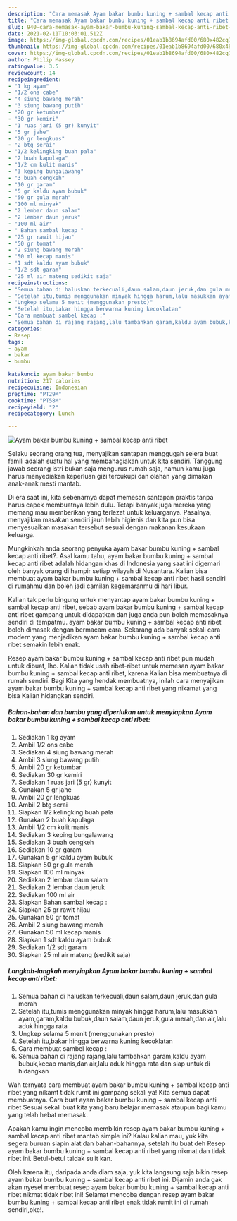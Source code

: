 ```yaml
---
description: "Cara memasak Ayam bakar bumbu kuning + sambal kecap anti ribet Sederhana Untuk Jualan"
title: "Cara memasak Ayam bakar bumbu kuning + sambal kecap anti ribet Sederhana Untuk Jualan"
slug: 940-cara-memasak-ayam-bakar-bumbu-kuning-sambal-kecap-anti-ribet-sederhana-untuk-jualan
date: 2021-02-11T10:03:01.512Z
image: https://img-global.cpcdn.com/recipes/01eab1b8694afd00/680x482cq70/ayam-bakar-bumbu-kuning-sambal-kecap-anti-ribet-foto-resep-utama.jpg
thumbnail: https://img-global.cpcdn.com/recipes/01eab1b8694afd00/680x482cq70/ayam-bakar-bumbu-kuning-sambal-kecap-anti-ribet-foto-resep-utama.jpg
cover: https://img-global.cpcdn.com/recipes/01eab1b8694afd00/680x482cq70/ayam-bakar-bumbu-kuning-sambal-kecap-anti-ribet-foto-resep-utama.jpg
author: Philip Massey
ratingvalue: 3.5
reviewcount: 14
recipeingredient:
- "1 kg ayam"
- "1/2 ons cabe"
- "4 siung bawang merah"
- "3 siung bawang putih"
- "20 gr ketumbar"
- "30 gr kemiri"
- "1 ruas jari (5 gr) kunyit"
- "5 gr jahe"
- "20 gr lengkuas"
- "2 btg serai"
- "1/2 kelingking buah pala"
- "2 buah kapulaga"
- "1/2 cm kulit manis"
- "3 keping bungalawang"
- "3 buah cengkeh"
- "10 gr garam"
- "5 gr kaldu ayam bubuk"
- "50 gr gula merah"
- "100 ml minyak"
- "2 lembar daun salam"
- "2 lembar daun jeruk"
- "100 ml air"
- " Bahan sambal kecap "
- "25 gr rawit hijau"
- "50 gr tomat"
- "2 siung bawang merah"
- "50 ml kecap manis"
- "1 sdt kaldu ayam bubuk"
- "1/2 sdt garam"
- "25 ml air mateng sedikit saja"
recipeinstructions:
- "Semua bahan di haluskan terkecuali,daun salam,daun jeruk,dan gula merah"
- "Setelah itu,tumis menggunakan minyak hingga harum,lalu masukkan ayam,garam,kaldu bubuk,daun salam,daun jeruk,gula merah,dan air,lalu aduk hingga rata"
- "Ungkep selama 5 menit (menggunakan presto)"
- "Setelah itu,bakar hingga berwarna kuning kecoklatan"
- "Cara membuat sambel kecap :"
- "Semua bahan di rajang rajang,lalu tambahkan garam,kaldu ayam bubuk,kecap manis,dan air,lalu aduk hingga rata dan siap untuk di hidangkan"
categories:
- Resep
tags:
- ayam
- bakar
- bumbu

katakunci: ayam bakar bumbu 
nutrition: 217 calories
recipecuisine: Indonesian
preptime: "PT29M"
cooktime: "PT58M"
recipeyield: "2"
recipecategory: Lunch

---
```



![Ayam bakar bumbu kuning + sambal kecap anti ribet](https://img-global.cpcdn.com/recipes/01eab1b8694afd00/680x482cq70/ayam-bakar-bumbu-kuning-sambal-kecap-anti-ribet-foto-resep-utama.jpg)

Selaku seorang orang tua, menyajikan santapan menggugah selera buat famili adalah suatu hal yang membahagiakan untuk kita sendiri. Tanggung jawab seorang istri bukan saja mengurus rumah saja, namun kamu juga harus menyediakan keperluan gizi tercukupi dan olahan yang dimakan anak-anak mesti mantab.

Di era  saat ini, kita sebenarnya dapat memesan santapan praktis tanpa harus capek membuatnya lebih dulu. Tetapi banyak juga mereka yang memang mau memberikan yang terlezat untuk keluarganya. Pasalnya, menyajikan masakan sendiri jauh lebih higienis dan kita pun bisa menyesuaikan masakan tersebut sesuai dengan makanan kesukaan keluarga. 



Mungkinkah anda seorang penyuka ayam bakar bumbu kuning + sambal kecap anti ribet?. Asal kamu tahu, ayam bakar bumbu kuning + sambal kecap anti ribet adalah hidangan khas di Indonesia yang saat ini digemari oleh banyak orang di hampir setiap wilayah di Nusantara. Kalian bisa membuat ayam bakar bumbu kuning + sambal kecap anti ribet hasil sendiri di rumahmu dan boleh jadi camilan kegemaranmu di hari libur.

Kalian tak perlu bingung untuk menyantap ayam bakar bumbu kuning + sambal kecap anti ribet, sebab ayam bakar bumbu kuning + sambal kecap anti ribet gampang untuk didapatkan dan juga anda pun boleh memasaknya sendiri di tempatmu. ayam bakar bumbu kuning + sambal kecap anti ribet boleh dimasak dengan bermacam cara. Sekarang ada banyak sekali cara modern yang menjadikan ayam bakar bumbu kuning + sambal kecap anti ribet semakin lebih enak.

Resep ayam bakar bumbu kuning + sambal kecap anti ribet pun mudah untuk dibuat, lho. Kalian tidak usah ribet-ribet untuk memesan ayam bakar bumbu kuning + sambal kecap anti ribet, karena Kalian bisa membuatnya di rumah sendiri. Bagi Kita yang hendak membuatnya, inilah cara menyajikan ayam bakar bumbu kuning + sambal kecap anti ribet yang nikamat yang bisa Kalian hidangkan sendiri.

<!--inarticleads1-->

##### Bahan-bahan dan bumbu yang diperlukan untuk menyiapkan Ayam bakar bumbu kuning + sambal kecap anti ribet:

1. Sediakan 1 kg ayam
1. Ambil 1/2 ons cabe
1. Sediakan 4 siung bawang merah
1. Ambil 3 siung bawang putih
1. Ambil 20 gr ketumbar
1. Sediakan 30 gr kemiri
1. Sediakan 1 ruas jari (5 gr) kunyit
1. Gunakan 5 gr jahe
1. Ambil 20 gr lengkuas
1. Ambil 2 btg serai
1. Siapkan 1/2 kelingking buah pala
1. Gunakan 2 buah kapulaga
1. Ambil 1/2 cm kulit manis
1. Sediakan 3 keping bungalawang
1. Sediakan 3 buah cengkeh
1. Sediakan 10 gr garam
1. Gunakan 5 gr kaldu ayam bubuk
1. Siapkan 50 gr gula merah
1. Siapkan 100 ml minyak
1. Sediakan 2 lembar daun salam
1. Sediakan 2 lembar daun jeruk
1. Sediakan 100 ml air
1. Siapkan  Bahan sambal kecap :
1. Siapkan 25 gr rawit hijau
1. Gunakan 50 gr tomat
1. Ambil 2 siung bawang merah
1. Gunakan 50 ml kecap manis
1. Siapkan 1 sdt kaldu ayam bubuk
1. Sediakan 1/2 sdt garam
1. Siapkan 25 ml air mateng (sedikit saja)




<!--inarticleads2-->

##### Langkah-langkah menyiapkan Ayam bakar bumbu kuning + sambal kecap anti ribet:

1. Semua bahan di haluskan terkecuali,daun salam,daun jeruk,dan gula merah
1. Setelah itu,tumis menggunakan minyak hingga harum,lalu masukkan ayam,garam,kaldu bubuk,daun salam,daun jeruk,gula merah,dan air,lalu aduk hingga rata
1. Ungkep selama 5 menit (menggunakan presto)
1. Setelah itu,bakar hingga berwarna kuning kecoklatan
1. Cara membuat sambel kecap :
1. Semua bahan di rajang rajang,lalu tambahkan garam,kaldu ayam bubuk,kecap manis,dan air,lalu aduk hingga rata dan siap untuk di hidangkan




Wah ternyata cara membuat ayam bakar bumbu kuning + sambal kecap anti ribet yang nikamt tidak rumit ini gampang sekali ya! Kita semua dapat membuatnya. Cara buat ayam bakar bumbu kuning + sambal kecap anti ribet Sesuai sekali buat kita yang baru belajar memasak ataupun bagi kamu yang telah hebat memasak.

Apakah kamu ingin mencoba membikin resep ayam bakar bumbu kuning + sambal kecap anti ribet mantab simple ini? Kalau kalian mau, yuk kita segera buruan siapin alat dan bahan-bahannya, setelah itu buat deh Resep ayam bakar bumbu kuning + sambal kecap anti ribet yang nikmat dan tidak ribet ini. Betul-betul taidak sulit kan. 

Oleh karena itu, daripada anda diam saja, yuk kita langsung saja bikin resep ayam bakar bumbu kuning + sambal kecap anti ribet ini. Dijamin anda gak akan nyesel membuat resep ayam bakar bumbu kuning + sambal kecap anti ribet nikmat tidak ribet ini! Selamat mencoba dengan resep ayam bakar bumbu kuning + sambal kecap anti ribet enak tidak rumit ini di rumah sendiri,oke!.

